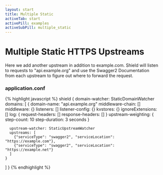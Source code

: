 ```yaml
---
layout: start
title: Multiple Static
activeTab: start
activePill: examples
activeSubPill: multiple_static
---
```

# Multiple Static HTTPS Upstreams

Here we add another upstream in addition to example.com.  Shield will listen to requests to "api.example.org" and use
the Swagger2 Documentation from each upstream to figure out where to forward the request.

### application.conf

{% highlight javascript %}
shield {
  domain-watcher: StaticDomainWatcher
  domains: [
    {
      domain-name: "api.example.org"
      middleware-chain: []
      middleware: {}
      listeners: []
      listener-config: {}
      kvstores: {}
      ignoreExtensions: []
      log: {
        request-headers: []
        response-headers: []
      }
      upstream-weighting: {
        step-count: 10
        step-duration: 3 seconds
      }

      upstream-watcher: StaticUpstreamWatcher
      upstreams: [
        {"serviceType": "swagger2", "serviceLocation": "https://example.com"},
        {"serviceType": "swagger2", "serviceLocation": "https://example.net"}
      ]
    }
  ]
}
{% endhighlight %}
